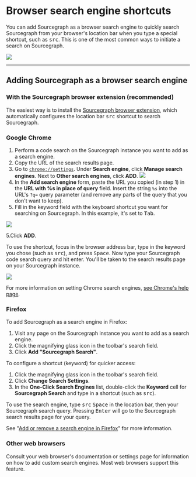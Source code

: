 # Browser search engine shortcuts

You can add Sourcegraph as a browser search engine to quickly search Sourcegraph from your browser's location bar when you type a special shortcut, such as <kbd>src</kbd>. This is one of the most common ways to initiate a search on Sourcegraph.

![](https://storage.googleapis.com/sourcegraph-assets/SearchShortcut2.gif)

---

## Adding Sourcegraph as a browser search engine

### With the Sourcegraph browser extension (recommended)

The easiest way is to install the [Sourcegraph browser extension](browser_extension.md), which automatically configures the location bar <kbd>src</kbd> shortcut to search Sourcegraph.

### Google Chrome

1. Perform a code search on the Sourcegraph instance you want to add as a search engine.
1. Copy the URL of the search results page.
1. Go to [`chrome://settings`](chrome://settings.md). Under **Search engine**, click **Manage search engines**. Next to **Other search engines**, click **ADD**.
   ![](img/AddButton.png)
1. In the **Add search engine** form, paste the URL you copied (in step 1) in the **URL with %s in place of query** field. Insert the string `%s` into the URL's `?q=` query parameter (and remove any parts of the query that you don't want to keep).
1. Fill in the keyword field with the keyboard shortcut you want for searching on Sourcegraph. In this example, it's set to <kbd>Tab</kbd>.

![](img/Replace.png)

5.Click **ADD**.

To use the shortcut, focus in the browser address bar, type in the keyword you chose (such as <kbd>src</kbd>), and press <kbd>Space</kbd>. Now type your Sourcegraph code search query and hit enter. You'll be taken to the search results page on your Sourcegraph instance.

![](img/KeyboardShortcut.png)

For more information on setting Chrome search engines, [see Chrome's help page](https://support.google.com/chrome/answer/95426?co=GENIE.Platform%3DDesktop&hl=en).

### Firefox

To add Sourcegraph as a search engine in Firefox:

1. Visit any page on the Sourcegraph instance you want to add as a search engine.
1. Click the magnifying glass icon in the toolbar's search field.
1. Click **Add "Sourcegraph Search"**.

To configure a shortcut (keyword) for quicker access:

1. Click the magnifying glass icon in the toolbar's search field.
1. Click **Change Search Settings**.
1. In the **One-Click Search Engines** list, double-click the **Keyword** cell for **Sourcegraph Search** and type in a shortcut (such as <kbd>src</kbd>).

To use the search engine, type <kbd>src</kbd> <kbd>Space</kbd> in the location bar, then your Sourcegraph search query. Pressing <kbd>Enter</kbd> will go to the Sourcegraph search results page for your query.

See "[Add or remove a search engine in Firefox](https://support.mozilla.org/en-US/kb/add-or-remove-search-engine-firefox)" for more information.

### Other web browsers

Consult your web browser's documentation or settings page for information on how to add custom search engines. Most web browsers support this feature.
